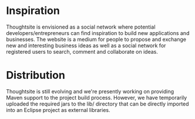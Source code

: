 # Inspiration #

Thoughtsite is envisioned as a social network where potential developers/entrepreneurs can find inspiration to build new applications and businesses. The website is a medium for people to propose and exchange new and interesting business ideas as well as a social network for registered users to search, comment and collaborate on ideas.


# Distribution #

Thoughtsite is still evolving and we're presently working on providing Maven support to the project build process. However, we have temporarily uploaded the required jars to the lib/ directory that can be directly imported into an Eclipse project as external libraries.
